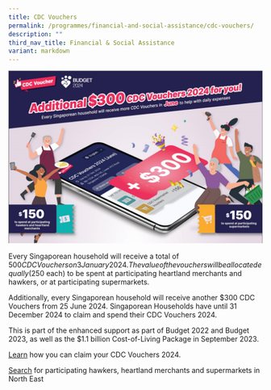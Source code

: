 ```yaml
---
title: CDC Vouchers
permalink: /programmes/financial-and-social-assistance/cdc-vouchers/
description: ""
third_nav_title: Financial & Social Assistance
variant: markdown
---
```

![](/images/CDC/Banner_with_words.png)

Every Singaporean household will receive a total of $500 CDC Vouchers on 3 January 2024.  The value of the vouchers will be allocated equally ($250 each) to be spent at participating heartland merchants and hawkers, or at participating supermarkets. 

Additionally, every Singaporean household will receive another $300 CDC Vouchers from 25 June 2024. Singaporean Households have until 31 December 2024 to claim and spend their CDC Vouchers 2024.

This is part of the enhanced support as part of Budget 2022 and Budget 2023, as well as the $1.1 billion Cost-of-Living Package in September 2023.

[Learn](https://vouchers.cdc.gov.sg/residents/info) how you can claim your CDC Vouchers 2024.

[Search](https://www.gowhere.gov.sg/cdcvouchers) for participating hawkers, heartland merchants and supermarkets in North East